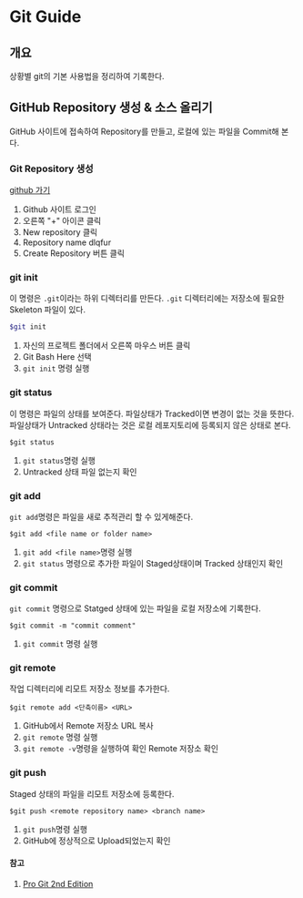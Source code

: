 # Git Guide

## 개요

상황별 git의 기본 사용법을 정리하여 기록한다.

## GitHub Repository 생성 & 소스 올리기

GitHub 사이트에 접속하여 Repository를 만들고, 로컬에 있는 파일을 Commit해 본다.

### Git Repository 생성

[github 가기](https://github.com/)

1. Github 사이트 로그인
2. 오른쪽 "+" 아이콘 클릭
3. New repository 클릭
4. Repository name dlqfur
5. Create Repository 버튼 클릭

### git init

이 명령은 `.git`이라는 하위 디렉터리를 만든다. `.git` 디렉터리에는 저장소에 필요한 Skeleton 파일이 있다.

```bash
$git init
```

1. 자신의 프로젝트 폴더에서 오른쪽 마우스 버튼 클릭
2. Git Bash Here 선택
3. `git init` 명령 실행

### git status

이 명령은 파일의 상태를 보여준다. 파일상태가 Tracked이면 변경이 없는 것을 뜻한다. 파일상태가 Untracked 상태라는 것은 로컬 레포지토리에 등록되지 않은 상태로 본다.

```shell
$git status
```

1. `git status`명령 실행
2. Untracked 상태 파일  없는지 확인

### git add

`git add`명령은 파일을 새로 추적관리 할 수 있게해준다.  

```shell
$git add <file name or folder name>
```

1. `git add <file name>`명령 실행
2. `git status` 명령으로 추가한 파일이 Staged상태이며 Tracked 상태인지 확인

### git commit

`git commit` 명령으로 Statged 상태에 있는 파일을 로컬 저장소에 기록한다.

```shell
$git commit -m "commit comment"
```

1. `git commit` 명령 실행

### git remote

작업 디렉터리에 리모트 저장소 정보를 추가한다.

```shell
$git remote add <단축이름> <URL>
```

1. GitHub에서 Remote 저장소 URL 복사
2. `git remote` 명령 실행
3. `git remote -v`명령을 실행하여 확인 Remote 저장소 확인

### git push

Staged 상태의 파일을 리모트 저장소에 등록한다.

```shell
$git push <remote repository name> <branch name>
```

1. `git push`명령 실행
2. GitHub에 정상적으로 Upload되었는지 확인

#### 참고

1. [Pro Git 2nd Edition](https://git-scm.com/book/ko/v2)